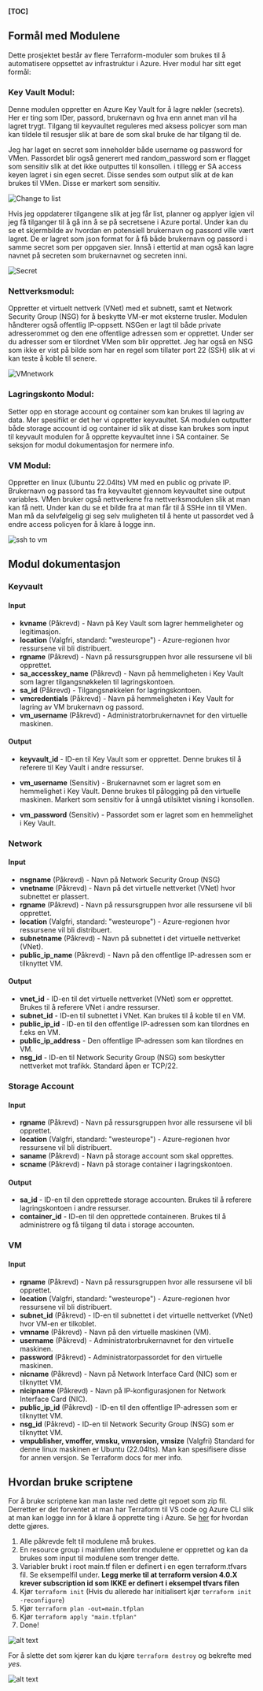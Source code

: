 __[TOC]__

## Formål med Modulene

Dette prosjektet består av flere Terraform-moduler som brukes til å automatisere oppsettet av infrastruktur i Azure. Hver modul har sitt eget formål:

### **Key Vault Modul**: 

Denne modulen oppretter en Azure Key Vault for å lagre nøkler (secrets). Her er ting som IDer, passord, brukernavn og hva enn annet man vil ha lagret trygt. Tilgang til keyvaultet reguleres med aksess policyer som man kan tildele til resusjer slik at bare de som skal bruke de har tilgang til de.

Jeg har laget en secret som inneholder både username og password for VMen. Passordet blir også generert med random_password som er flagget som sensitiv slik at det ikke outputtes til konsollen. i tillegg er SA access keyen lagret i sin egen secret. Disse sendes som output slik at de kan brukes til VMen. Disse er markert som sensitiv.

![Change to list](images\changelist.png)

Hvis jeg oppdaterer tilgangene slik at jeg får list, planner og applyer igjen vil jeg få tilganger til å gå inn å se på secretsene i Azure portal. Under kan du se et skjermbilde av hvordan en potensiell brukernavn og passord ville vært lagret. De er lagret som json format for å få både brukernavn og passord i samme secret som per oppgaven sier. Innså i ettertid at man også kan lagre navnet på secreten som brukernavnet og secreten inni.

![Secret](images\secrets.png)

### **Nettverksmodul**: 

Oppretter et virtuelt nettverk (VNet) med et subnett, samt et Network Security Group (NSG) for å beskytte VM-er mot eksterne trusler. Modulen håndterer også offentlig IP-oppsett.
NSGen er lagt til både private adresserommet og den ene offentlige adressen som er opprettet. Under ser du adresser som er tilordnet VMen som blir opprettet. Jeg har også en NSG som ikke er vist på bilde som har en regel som tillater port 22 (SSH) slik at vi kan teste å koble til senere.

![VMnetwork](images\network.png)

### **Lagringskonto Modul**: 

Setter opp en storage account og container som kan brukes til lagring av data. Mer spesifikt er det her vi oppretter keyvaultet. SA modulen outputter både storage account id og container id slik at disse kan brukes som input til keyvault modulen for å opprette keyvaultet inne i SA container. Se seksjon for modul dokumentasjon for nermere info.

### **VM Modul**: 
Oppretter en linux (Ubuntu 22.04lts) VM med en public og private IP. Brukernavn og passord tas fra keyvaultet gjennom keyvaultet sine output variables. VMen bruker også nettverkene fra nettverksmodulen slik at man kan få nett. Under kan du se et bilde fra at man får til å SSHe inn til VMen. Man må da selvfølgelig gi seg selv muligheten til å hente ut passordet ved å endre access policyen for å klare å logge inn.

![ssh to vm](images\ssh_vm.png)



## Modul dokumentasjon

### Keyvault
#### Input

- **kvname** (Påkrevd) - Navn på Key Vault som lagrer hemmeligheter og legitimasjon.
- **location** (Valgfri, standard: "westeurope") - Azure-regionen hvor ressursene vil bli distribuert.
- **rgname** (Påkrevd) - Navn på ressursgruppen hvor alle ressursene vil bli opprettet.
- **sa_accesskey_name** (Påkrevd) - Navn på hemmeligheten i Key Vault som lagrer tilgangsnøkkelen til lagringskontoen.
- **sa_id** (Påkrevd) - Tilgangsnøkkelen for lagringskontoen.
- **vmcredentials** (Påkrevd) - Navn på hemmeligheten i Key Vault for lagring av VM brukernavn og passord.
- **vm_username** (Påkrevd) - Administratorbrukernavnet for den virtuelle maskinen.

#### Output

- **keyvault_id** - ID-en til Key Vault som er opprettet. Denne brukes til å referere til Key Vault i andre ressurser.

- **vm_username** (Sensitiv) - Brukernavnet som er lagret som en hemmelighet i Key Vault. Denne brukes til pålogging på den virtuelle maskinen. Markert som sensitiv for å unngå utilsiktet visning i konsollen.

- **vm_password** (Sensitiv) - Passordet som er lagret som en hemmelighet i Key Vault.

### Network

#### Input

- **nsgname** (Påkrevd) - Navn på Network Security Group (NSG)
- **vnetname** (Påkrevd) - Navn på det virtuelle nettverket (VNet) hvor subnettet er plassert.
- **rgname** (Påkrevd) - Navn på ressursgruppen hvor alle ressursene vil bli opprettet.
- **location** (Valgfri, standard: "westeurope") - Azure-regionen hvor ressursene vil bli distribuert.
- **subnetname** (Påkrevd) - Navn på subnettet i det virtuelle nettverket (VNet).
- **public_ip_name** (Påkrevd) - Navn på den offentlige IP-adressen som er tilknyttet VM.

#### Output

- **vnet_id** - ID-en til det virtuelle nettverket (VNet) som er opprettet. Brukes til å referere VNet i andre ressurser.
- **subnet_id** - ID-en til subnettet i VNet. Kan brukes til å koble til en VM.
- **public_ip_id** - ID-en til den offentlige IP-adressen som kan tilordnes en f.eks en VM.
- **public_ip_address** - Den offentlige IP-adressen som kan tilordnes en VM.
- **nsg_id** - ID-en til Network Security Group (NSG) som beskytter nettverket mot trafikk. Standard åpen er TCP/22.


### Storage Account
#### Input

- **rgname** (Påkrevd) - Navn på ressursgruppen hvor alle ressursene vil bli opprettet.
- **location** (Valgfri, standard: "westeurope") - Azure-regionen hvor ressursene vil bli distribuert.
- **saname** (Påkrevd) - Navn på storage account som skal opprettes.
- **scname** (Påkrevd) - Navn på storage container i lagringskontoen.

#### Output

- **sa_id** - ID-en til den opprettede storage accounten. Brukes til å referere lagringskontoen i andre ressurser.
- **container_id** - ID-en til den opprettede containeren. Brukes til å administrere og få tilgang til data i storage accounten.

### VM
#### Input

- **rgname** (Påkrevd) - Navn på ressursgruppen hvor alle ressursene vil bli opprettet.
- **location** (Valgfri, standard: "westeurope") - Azure-regionen hvor ressursene vil bli distribuert.
- **subnet_id** (Påkrevd) - ID-en til subnettet i det virtuelle nettverket (VNet) hvor VM-en er tilkoblet.
- **vmname** (Påkrevd) - Navn på den virtuelle maskinen (VM).
- **username** (Påkrevd) - Administratorbrukernavnet for den virtuelle maskinen.
- **password** (Påkrevd) - Administratorpassordet for den virtuelle maskinen.
- **nicname** (Påkrevd) - Navn på Network Interface Card (NIC) som er tilknyttet VM.
- **nicipname** (Påkrevd) - Navn på IP-konfigurasjonen for Network Interface Card (NIC).
- **public_ip_id** (Påkrevd) - ID-en til den offentlige IP-adressen som er tilknyttet VM.
- **nsg_id** (Påkrevd) - ID-en til Network Security Group (NSG) som er tilknyttet VM.
- **vmpublisher, vmoffer, vmsku, vmversion, vmsize** (Valgfri) Standard for denne linux maskinen er Ubuntu (22.04lts). Man kan spesifisere disse for annen versjon. Se Terraform docs for mer info.


## Hvordan bruke scriptene

For å bruke scriptene kan man laste ned dette git repoet som zip fil. Derretter er det forventet at man har Terraform til VS code og Azure CLI slik at man kan logge inn for å klare å opprette ting i Azure. Se [her](https://www.youtube.com/watch?v=DTi2jZu8Cok) for hvordan dette gjøres.

1. Alle påkrevde felt til modulene må brukes. 
2. En resource group i mainfilen utenfor modulene er opprettet og kan da brukes som input til modulene som trenger dette.
3. Variabler brukt i root main.tf filen er definert i en egen terraform.tfvars fil. Se eksempelfil under. **Legg merke til at terraform version 4.0.X krever subscription id som IKKE er definert i eksempel tfvars filen**
4. Kjør `terraform init` (Hvis du allerede har initialisert kjør `terraform init -reconfigure`)
5. Kjør `terraform plan -out=main.tfplan`
6. Kjør `terraform apply "main.tfplan"`
7. Done!

![alt text](images\success.png)

For å slette det som kjører kan du kjøre `terraform destroy` og bekrefte med _yes_. 

![alt text](images\destroyed.png)